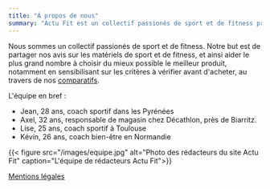 ```yaml
---
title: "À propos de nous"
summary: "Actu Fit est un collectif passionés de sport et de fitness proposant des comparatifs pour mieux choisir son matériel."
---
```


Nous sommes un collectif passionés de sport et de fitness.
Notre but est de partager nos avis sur les matériels de sport et de fitness, et ainsi aider le plus grand nombre à choisir du mieux possible le meilleur produit, notamment en sensibilisant sur les critères à vérifier avant d'acheter, au travers de nos [comparatifs](/tags/comparatifs/).

L'équipe en bref :
- Jean, 28 ans, coach sportif dans les Pyrénées
- Axel, 32 ans, responsable de magasin chez Décathlon, près de Biarritz.
- Lise, 25 ans, coach sportif à Toulouse
- Kévin, 26 ans, coach bien-être en Normandie

{{< figure src="/images/equipe.jpg" alt="Photo des rédacteurs du site Actu Fit" caption="L'équipe de rédacteurs Actu Fit">}}

[Mentions légales](/mentions-legales/)
